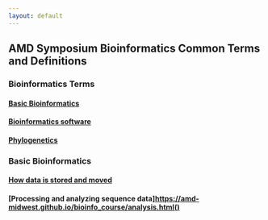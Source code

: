 ```yaml
---
layout: default
---
```


## AMD Symposium Bioinformatics Common Terms and Definitions

### Bioinformatics Terms

#### [Basic Bioinformatics](https://amd-midwest.github.io/bioinfo_course/bioinformatics_terms.html)
#### [Bioinformatics software](https://amd-midwest.github.io/bioinfo_course/common_progs.html)
#### [Phylogenetics](https://amd-midwest.github.io/bioinfo_course/phylo.html)

### Basic Bioinformatics
#### [How data is stored and moved](https://amd-midwest.github.io/bioinfo_course/data.html)
#### [Processing and analyzing sequence data]https://amd-midwest.github.io/bioinfo_course/analysis.html()
